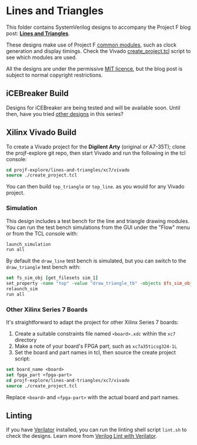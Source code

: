 # Lines and Triangles

This folder contains SystemVerilog designs to accompany the Project F blog post: **[Lines and Triangles](https://projectf.io/posts/lines-and-triangles/)**.

These designs make use of Project F [common modules](../common/), such as clock generation and display timings. Check the Vivado [create_project.tcl](xc7/vivado/create_project.tcl) script to see which modules are used.

All the designs are under the permissive [MIT licence](../LICENSE), but the blog post is subject to normal copyright restrictions.

## iCEBreaker Build

Designs for iCEBreaker are being tested and will be available soon. Until then, have you tried [other designs](../README.md) in this series?

## Xilinx Vivado Build

To create a Vivado project for the **Digilent Arty** (original or A7-35T); clone the projf-explore git repo, then start Vivado and run the following in the tcl console:

```tcl
cd projf-explore/lines-and-triangles/xc7/vivado
source ./create_project.tcl
```

You can then build `top_triangle` or `top_line`. as you would for any Vivado project.

### Simulation

This design includes a test bench for the line and triangle drawing modules. You can run the test bench simulations from the GUI under the "Flow" menu or from the TCL console with:

```tcl
launch_simulation
run all
```

By default the `draw_line` test bench is simulated, but you can switch to the `draw_triangle` test bench with:

```tcl
set fs_sim_obj [get_filesets sim_1]
set_property -name "top" -value "draw_triangle_tb" -objects $fs_sim_obj
relaunch_sim
run all
```

### Other Xilinx Series 7 Boards

It's straightforward to adapt the project for other Xilinx Series 7 boards:

1. Create a suitable constraints file named `<board>.xdc` within the `xc7` directory
2. Make a note of your board's FPGA part, such as `xc7a35ticsg324-1L`
3. Set the board and part names in tcl, then source the create project script:

```tcl
set board_name <board>
set fpga_part <fpga-part>
cd projf-explore/lines-and-triangles/xc7/vivado
source ./create_project.tcl
```

Replace `<board>` and `<fpga-part>` with the actual board and part names.

## Linting

If you have [Verilator](https://www.veripool.org/wiki/verilator) installed, you can run the linting shell script `lint.sh` to check the designs. Learn more from [Verilog Lint with Verilator](https://projectf.io/posts/verilog-lint-with-verilator/).
